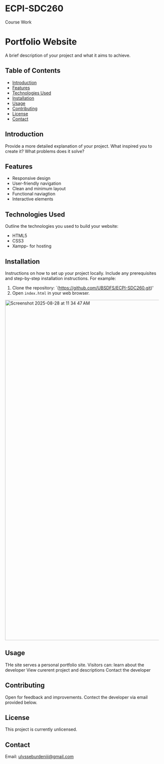 # ECPI-SDC260
Course Work
# Portfolio Website

A brief description of your project and what it aims to achieve.

## Table of Contents

- [Introduction](#introduction)
- [Features](#features)
- [Technologies Used](#technologies-used)
- [Installation](#installation)
- [Usage](#usage)
- [Contributing](#contributing)
- [License](#license)
- [Contact](#contact)

## Introduction

Provide a more detailed explanation of your project. What inspired you to create it? What problems does it solve?

## Features

- Responsive design
- User-friendly navigation
- Clean and minimum layout
- Functional naviagtion 
- Interactive elements

## Technologies Used

Outline the technologies you used to build your website:
- HTML5
- CSS3
- Xampp- for hosting


## Installation

Instructions on how to set up your project locally. Include any prerequisites and step-by-step installation instructions. For example:
1. Clone the repository: `(https://github.com/UBSDFS/ECPI-SDC260.git)'
2. Open `index.html` in your web browser.

<img width="1792" height="1114" alt="Screenshot 2025-08-28 at 11 34 47 AM" src="https://github.com/user-attachments/assets/dc451850-8428-4553-9b5e-e10f92b68ab9" />

## Usage

THe site serves a personal portfolio site. Visitors can:
learn about the developer
View curerent project and descriptions
Contact the developer 

## Contributing

Open for feedback and improvements. Contect the developer via email provided below. 

## License

This project is currently unlicensed. 

## Contact

Email: ulysseburdeniii@gmail.com
